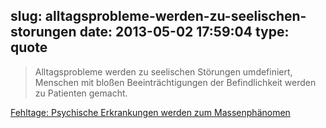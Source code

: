 slug: alltagsprobleme-werden-zu-seelischen-storungen
date: 2013-05-02 17:59:04
type: quote
---

> Alltagsprobleme werden zu seelischen Störungen umdefiniert, Menschen mit bloßen Beeinträchtigungen der Befindlichkeit werden zu Patienten gemacht.

[Fehltage: Psychische Erkrankungen werden zum Massenphänomen](http://www.welt.de/wirtschaft/article115798811/Psychische-Erkrankungen-werden-zum-Massenphaenomen.html)
